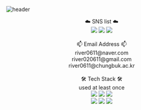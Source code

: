 ![header](https://capsule-render.vercel.app/api?type=waving&color=0:0000ff,100:00ff99&height=300&text=welcome&desc=RiverDuck's%20GitHub%20Profile&fontColor=ecedf0&fontSize=70&fontAlign=50&fontAlignY=40&descSize=20&descAlign=56&descAlignY=52)
<div align="center">
	☁️ SNS list ☁️<br/>
	<a href="https://github.com/RiverDuck" target="_blank"><img src="https://img.shields.io/badge/-GitHub-black?style=flat-square&logo=GitHub&logoColor=white"/></a>
	<a href="https://www.instagram.com/rkdsam_o/" target="_blank"><img src="https://img.shields.io/badge/-Instagram-red?style=flat-square&logo=Instagram&logoColor=white"/></a>
	<a href="https://www.facebook.com/profile.php?id=100009969224309" target="_blank"><img src="https://img.shields.io/badge/-Facebook-1778f2?style=flat-square&logo=Facebook&logoColor=white"/></a><br/><br/>
	📫 Email Address 📫<br/>
	river0611@naver.com<br/>
	river020611@gmail.com<br/>
	river0611@chungbuk.ac.kr<br/><br/>
	🛠 Tech Stack 🛠<br/>
	used at least once<br/>
	<img src="https://img.shields.io/badge/-C-0066CC?style=flat-square&logo=C&logoColor=white"/>
	<img src="https://img.shields.io/badge/-Python-3300CC?style=flat-square&logo=Python&logoColor=white"/>
	<img src="https://img.shields.io/badge/-MATLAB-blue?style=flat-square&logoColor=white"/><br/>
	<img src="https://img.shields.io/badge/-HTML5-red?style=flat-square&logo=HTML5&logoColor=white"/>
	<img src="https://img.shields.io/badge/-CSS-blue?style=flat-square&logo=CSS3&logoColor=white"/>
	<img src="https://img.shields.io/badge/-JavaScript-yellow?style=flat-square&logo=JavaScript&logoColor=white"/>
</div>
